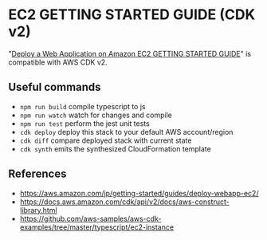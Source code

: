 # EC2 GETTING STARTED GUIDE (CDK v2)

"[Deploy a Web Application on Amazon EC2 GETTING STARTED GUIDE](https://aws.amazon.com/getting-started/guides/deploy-webapp-ec2/?nc1=h_ls)" is compatible with AWS CDK v2.

## Useful commands

 * `npm run build`   compile typescript to js
 * `npm run watch`   watch for changes and compile
 * `npm run test`    perform the jest unit tests
 * `cdk deploy`      deploy this stack to your default AWS account/region
 * `cdk diff`        compare deployed stack with current state
 * `cdk synth`       emits the synthesized CloudFormation template

## References
- https://aws.amazon.com/jp/getting-started/guides/deploy-webapp-ec2/
- https://docs.aws.amazon.com/cdk/api/v2/docs/aws-construct-library.html
- https://github.com/aws-samples/aws-cdk-examples/tree/master/typescript/ec2-instance